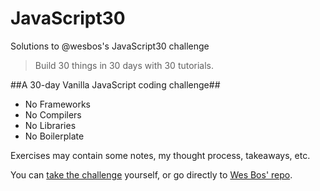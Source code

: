 # JavaScript30
Solutions to @wesbos's JavaScript30 challenge
> Build 30 things in 30 days with 30 tutorials.

##A 30-day Vanilla JavaScript coding challenge##
* No Frameworks
* No Compilers
* No Libraries
* No Boilerplate

Exercises may contain some notes, my thought process, takeaways, etc.

You can [take the challenge](https://javascript30.com/) yourself, or go directly to [Wes Bos' repo](https://github.com/wesbos/JavaScript30).
